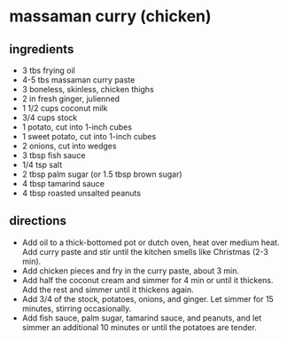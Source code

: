# massaman curry (chicken)

## ingredients
- 3 tbs frying oil
- 4-5 tbs massaman curry paste
- 3 boneless, skinless, chicken thighs
- 2 in fresh ginger, julienned
- 1 1/2 cups coconut milk
- 3/4 cups stock
- 1 potato, cut into 1-inch cubes
- 1 sweet potato, cut into 1-inch cubes
- 2 onions, cut into wedges
- 3 tbsp fish sauce
- 1/4 tsp salt
- 2 tbsp palm sugar (or 1.5 tbsp brown sugar)
- 4 tbsp tamarind sauce
- 4 tbsp roasted unsalted peanuts

## directions
- Add oil to a thick-bottomed pot or dutch oven, heat over medium heat. Add
  curry paste and stir until the kitchen smells like Christmas (2-3 min).
- Add chicken pieces and fry in the curry paste, about 3 min.
- Add half the coconut cream and simmer for 4 min or until it thickens. Add the
  rest and simmer until it thickens again.
- Add 3/4 of the stock, potatoes, onions, and ginger. Let simmer for 15 minutes,
  stirring occasionally.
- Add fish sauce, palm sugar, tamarind sauce, and peanuts, and let simmer an
  additional 10 minutes or until the potatoes are tender.
